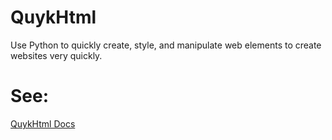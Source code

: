 # QuykHtml
Use Python to quickly create, style, and manipulate web elements to create websites very quickly.

# See:

[QuykHtml Docs](https://mwd1993.github.io/QuykHtml/)
